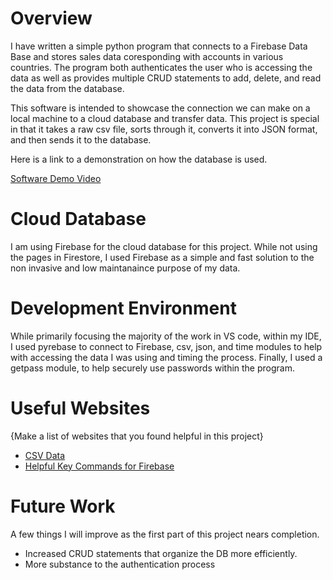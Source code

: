 # Overview

I have written a simple python program that connects to a Firebase Data Base and stores sales data coresponding with accounts in various countries. The program both authenticates the user who is accessing the data as well as provides multiple CRUD statements to add, delete, and read the data from the database.

This software is intended to showcase the connection we can make on a local machine to a cloud database and transfer data. This project is special in that it takes a raw csv file, sorts through it, converts it into JSON format, and then sends it to the database.

Here is a link to a demonstration on how the database is used.

[Software Demo Video](https://youtu.be/moqdb8lKJGg)

# Cloud Database

I am using Firebase for the cloud database for this project. While not using the pages in Firestore, I used Firebase as a simple and fast solution to the non invasive and low maintanaince purpose of my data.

# Development Environment

While primarily focusing the majority of the work in VS code, within my IDE, I used pyrebase to connect to Firebase, csv, json, and time modules to help with accessing the data I was using and timing the process. Finally, I used a getpass module, to help securely use passwords within the program.

# Useful Websites

{Make a list of websites that you found helpful in this project}
* [CSV Data](https://people.sc.fsu.edu/~jburkardt/data/csv/csv.html)
* [Helpful Key Commands for Firebase](https://github.com/codefirstio/Python-Firebase-Realtime-Database-CRUD-Series/blob/master/createdata.py)

# Future Work

A few things I will improve as the first part of this project nears completion.
* Increased CRUD statements that organize the DB more efficiently.
* More substance to the authentication process
